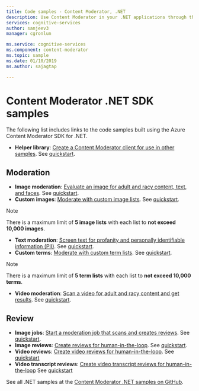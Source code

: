 ```yaml
---
title: Code samples - Content Moderator, .NET
description: Use Content Moderator in your .NET applications through the SDK.
services: cognitive-services
author: sanjeev3
manager: cgronlun

ms.service: cognitive-services
ms.component: content-moderator
ms.topic: sample
ms.date: 01/10/2019
ms.author: sajagtap

---
```

# Content Moderator .NET SDK samples

The following list includes links to the code samples built using the Azure Content Moderator SDK for .NET.

- **Helper library**: [Create a Content Moderator client for use in other samples](https://github.com/Azure-Samples/cognitive-services-dotnet-sdk-samples/blob/master/ContentModerator/ModeratorHelper/Clients.cs). See [quickstart](content-moderator-helper-quickstart-dotnet.md).

## Moderation

- **Image moderation**: [Evaluate an image for adult and racy content, text, and faces](https://github.com/Azure-Samples/cognitive-services-dotnet-sdk-samples/blob/master/ContentModerator/ImageModeration/Program.cs). See [quickstart](image-moderation-quickstart-dotnet.md).
- **Custom images**: [Moderate with custom image lists](https://github.com/Azure-Samples/cognitive-services-dotnet-sdk-samples/blob/master/ContentModerator/ImageListManagement/Program.cs). See [quickstart](image-lists-quickstart-dotnet.md).

> [!NOTE]
> There is a maximum limit of **5 image lists** with each list to **not exceed 10,000 images**.
>

- **Text moderation**: [Screen text for profanity and personally identifiable information (PII)](https://github.com/Azure-Samples/cognitive-services-dotnet-sdk-samples/blob/master/ContentModerator/TextModeration/Program.cs). See [quickstart](text-moderation-quickstart-dotnet.md).
- **Custom terms**: [Moderate with custom term lists](https://github.com/Azure-Samples/cognitive-services-dotnet-sdk-samples/blob/master/ContentModerator/TermListManagement/Program.cs). See [quickstart](term-lists-quickstart-dotnet.md).

> [!NOTE]
> There is a maximum limit of **5 term lists** with each list to **not exceed 10,000 terms**.
>

- **Video moderation**: [Scan a video for adult and racy content and get results](https://github.com/Azure-Samples/cognitive-services-dotnet-sdk-samples/blob/master/ContentModerator/VideoModeration/Program.cs). See [quickstart](video-moderation-api.md).

## Review

- **Image jobs**: [Start a moderation job that scans and creates reviews](https://github.com/Azure-Samples/cognitive-services-dotnet-sdk-samples/blob/master/ContentModerator/ImageJobs/Program.cs). See [quickstart](moderation-jobs-quickstart-dotnet.md).
- **Image reviews**: [Create reviews for human-in-the-loop](https://github.com/Azure-Samples/cognitive-services-dotnet-sdk-samples/blob/master/ContentModerator/ImageReviews/Program.cs). See [quickstart](moderation-reviews-quickstart-dotnet.md).
- **Video reviews**: [Create video reviews for human-in-the-loop](https://github.com/Azure-Samples/cognitive-services-dotnet-sdk-samples/blob/master/ContentModerator/VideoReviews/Program.cs). See [quickstart](video-reviews-quickstart-dotnet.md)
- **Video transcript reviews**: [Create video transcript reviews for human-in-the-loop](https://github.com/Azure-Samples/cognitive-services-dotnet-sdk-samples/blob/master/ContentModerator/VideoTranscriptReviews/Program.cs) See [quickstart](video-reviews-quickstart-dotnet.md)

See all .NET samples at the [Content Moderator .NET samples on GitHub](https://github.com/Azure-Samples/cognitive-services-dotnet-sdk-samples/tree/master/ContentModerator).
